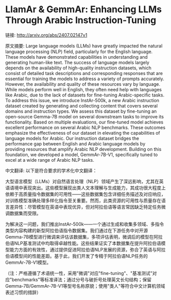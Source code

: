 # LlamAr & GemmAr: Enhancing LLMs Through Arabic Instruction-Tuning

链接: http://arxiv.org/abs/2407.02147v1

原文摘要:
Large language models (LLMs) have greatly impacted the natural language
processing (NLP) field, particularly for the English language. These models
have demonstrated capabilities in understanding and generating human-like text.
The success of language models largely depends on the availability of
high-quality instruction datasets, which consist of detailed task descriptions
and corresponding responses that are essential for training the models to
address a variety of prompts accurately. However, the availability and quality
of these resources vary by language. While models perform well in English, they
often need help with languages like Arabic, due to the lack of datasets for
fine-tuning Arabic-specific tasks. To address this issue, we introduce
InstAr-500k, a new Arabic instruction dataset created by generating and
collecting content that covers several domains and instruction types. We assess
this dataset by fine-tuning an open-source Gemma-7B model on several downstream
tasks to improve its functionality. Based on multiple evaluations, our
fine-tuned model achieves excellent performance on several Arabic NLP
benchmarks. These outcomes emphasize the effectiveness of our dataset in
elevating the capabilities of language models for Arabic. Our instruction
dataset bridges the performance gap between English and Arabic language models
by providing resources that amplify Arabic NLP development. Building on this
foundation, we developed a model, GemmAr-7B-V1, specifically tuned to excel at
a wide range of Arabic NLP tasks.

中文翻译:
以下是符合要求的学术化中文翻译：

大型语言模型（LLMs）对自然语言处理（NLP）领域产生了深远影响，尤其在英语语境中表现突出。这些模型展现出类人文本理解与生成能力，其成功很大程度上依赖于高质量指令数据集的可用性——这些数据集包含详细任务描述及对应响应，对训练模型准确处理多样化指令至关重要。然而，此类资源的可用性与质量存在语言差异性：尽管模型在英语中表现优异，但对阿拉伯语等语言常因缺乏特定任务微调数据集而受限。

为解决这一问题，我们推出InstAr-500k——一个通过生成和收集多领域、多指令类型内容构建的新型阿拉伯语指令数据集。我们通过在下游任务中对开源Gemma-7B模型进行微调来评估该数据集，多项评估表明，微调后的模型在阿拉伯语NLP基准测试中均取得卓越性能。这些结果证实了本数据集在提升阿拉伯语模型能力方面的有效性，通过提供促进阿拉伯语NLP发展的资源，弥合了英语与阿拉伯语模型间的性能差距。基于此，我们开发了专精于阿拉伯语NLP任务的GemmAr-7B-V1模型。

（注：严格遵循了术语统一性，采用"微调"对应"fine-tuning"、"基准测试"对应"benchmarks"等标准译法；通过分号与破折号处理英文长句结构；保留Gemma-7B/GemmAr-7B-V1等型号名称原貌；使用"类人"等符合中文计算机领域表述习惯的措辞）

